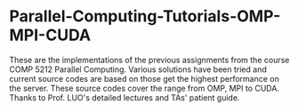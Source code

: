 # Parallel-Computing-Tutorials-OMP-MPI-CUDA
These are the implementations of the previous assignments from the course COMP 5212 Parallel Computing. Various solutions have been tried and current source codes are based on those get the highest performance on the server. These source codes cover the range from OMP, MPI to CUDA. Thanks to Prof. LUO's detailed lectures and TAs' patient guide.
